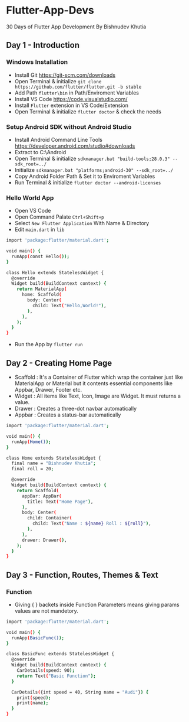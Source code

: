 # Flutter-App-Devs
30 Days of Flutter App Development By Bishnudev Khutia

## Day 1 - Introduction

### Windows Installation
- Install Git https://git-scm.com/downloads
- Open Terminal & initialize ```git clone https://github.com/flutter/flutter.git -b stable```
- Add Path ```flutter\bin``` in Path/Enviroment Variables
- Install VS Code https://code.visualstudio.com/
- Install ```Flutter``` extension in VS Code/Extension
- Open Terminal & initialize ```flutter doctor``` & check the needs

### Setup Android SDK without Android Studio
- Install Android Command Line Tools https://developer.android.com/studio#downloads
- Extract to C:\Android
- Open Terminal & initialize ```sdkmanager.bat "build-tools;28.0.3" --sdk_root=../```
- Initialize ```sdkmanager.bat "platforms;android-30" --sdk_root=../```
- Copy Android Folder Path & Set it to Enviroment Variables
- Run Terminal & initialize ```flutter doctor --android-licenses```


### Hello World App
- Open VS Code
- Open Command Palate ```Ctrl+Shift+p```
- Select ```New Flutter Application``` With Name & Directory
- Edit ```main.dart``` in ```lib```
```bash
import 'package:flutter/material.dart';

void main() {
  runApp(const Hello());
}

class Hello extends StatelessWidget {
  @override
  Widget build(BuildContext context) {
    return MaterialApp(
      home: Scaffold(
        body: Center(
          child: Text("Hello,World!"),
        ),
      ),
    );
  }
}
```
- Run the App by ```flutter run```
## Day 2 - Creating Home Page
- Scaffold : It's a Container of Flutter which wrap the container just like MaterialApp or Material but it contents essential components like Appbar, Drawer, Footer etc.
- Widget : All items like Text, Icon, Image are Widget. It must returns a value.
- Drawer : Creates a three-dot navbar automatically
- Appbar : Creates a status-bar automatically
```bash
import 'package:flutter/material.dart';

void main() {
  runApp(Home());
}

class Home extends StatelessWidget {
  final name = "Bishnudev Khutia";
  final roll = 20;

  @override
  Widget build(BuildContext context) {
    return Scaffold(
      appBar: AppBar(
        title: Text("Home Page"),
      ),
      body: Center(
        child: Container(
          child: Text("Name : ${name} Roll : ${roll}"),
        ),
      ),
      drawer: Drawer(),
    );
  }
}
```
## Day 3 - Function, Routes, Themes & Text
### Function
- Giving { } backets inside Function Parameters means giving params values are not mandetory.
```bash
import 'package:flutter/material.dart';

void main() {
  runApp(BasicFunc());
}

class BasicFunc extends StatelessWidget {
  @override
  Widget build(BuildContext context) {
    CarDetails(speed: 90);
    return Text("Basic Function");
  }

  CarDetails({int speed = 40, String name = "Audi"}) {
    print(speed);
    print(name);
  }
}

```
